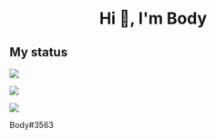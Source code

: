 <h1 align="center">Hi 👋, I'm Body</h1>
<h2>My status</h2>
<img src="https://lanyard-profile-readme.vercel.app/api/1039863849291092019?theme=dark&amp;bg=434c5e&amp;animated=true&amp;hideDiscrim=true&amp;borderRadius=30px&amp;idleMessage=Probably%20doing%20something%20else...">
<p align="left"><img align="center" src="https://github-readme-stats.vercel.app/api?username=Body-Alhoha&show_icons=true&icon_color=805AD5&text_color=666666&bg_color=ffffff00&hide_title=true&include_all_commits=true&count_private=true&hide_border=false&hide=contribs)"></p>

<p align="left"><img align="center" src="https://github-readme-stats.vercel.app/api/top-langs/?username=Body-Alhoha&show_icons=true&icon_color=805AD5&text_color=666666&bg_color=ffffff00&hide_title=true&include_all_commits=true&count_private=true&hide_border=false&hide=contribs)"></p>

Body#3563

